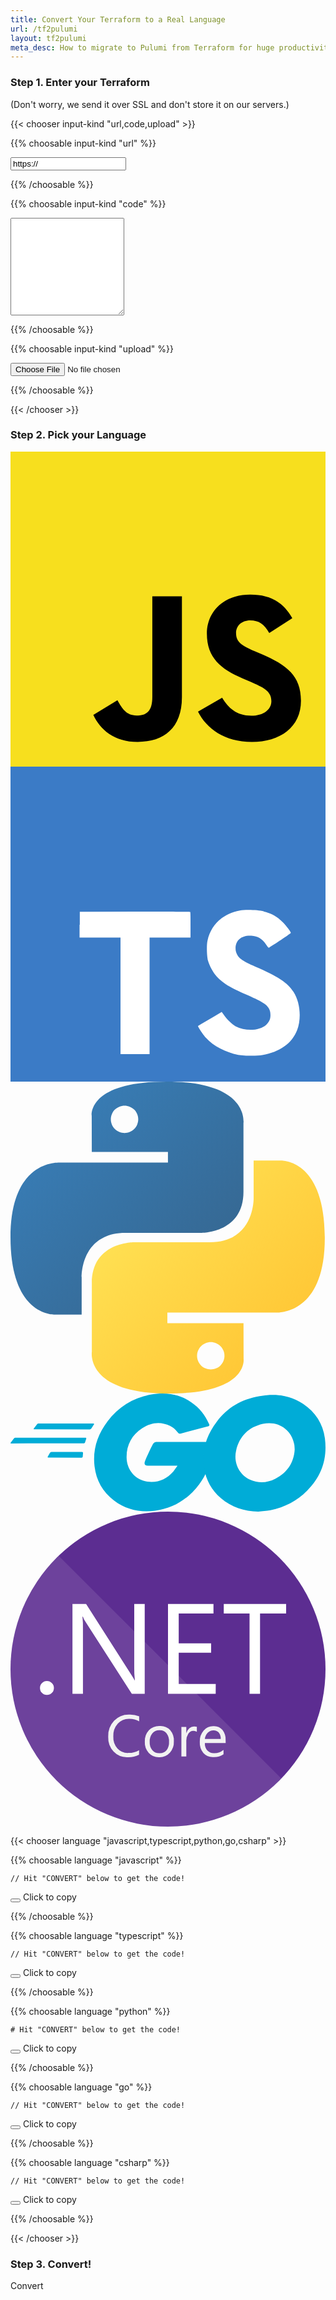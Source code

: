 ```yaml
---
title: Convert Your Terraform to a Real Language
url: /tf2pulumi
layout: tf2pulumi
meta_desc: How to migrate to Pulumi from Terraform for huge productivity gains, and a unified programming model for Devs and DevOps.
---
```


<!--
TODO:
    - Upload code.
    - Multi-file projects.
    - Download button.
    - Syntax highlighting.
    - Retry...the first time it's slow (plugin download).
    - C# doesn't seem to work.
-->

<h3 class="text-gray-700 text-center">Step 1. Enter your Terraform</h3>
<div class="text-gray-500 text-center m-1 -mb-2 text-xs">
    (Don't worry, we send it over SSL and don't store it on our servers.)
</div>

{{< chooser input-kind "url,code,upload" >}}

{{% choosable input-kind "url" %}}

<input id="terraform-url" type="text" class="px-6 py-4 text-gray-700 text-sm w-full" value="https://">
</input>

{{% /choosable %}}

{{% choosable input-kind "code" %}}

<textarea id="terraform-code" rows="10" class="w-full px-6 py-4 text-gray-700 text-sm font-mono">
</textarea>

{{% /choosable %}}

{{% choosable input-kind "upload" %}}

<input id="terraform-upload" type="file" class="px-6 py-4 text-gray-700 text-sm w-full" onclick="alert('Not Yet Implemented -- check back soon! :-)'); return false">
</input>

{{% /choosable %}}

{{< /chooser >}}

<h3 class="text-gray-700 text-center">Step 2. Pick your Language</h3>

<div class="text-center w-full">
    <div class="inline-flex items-center bg-gray-200 rounded-lg p-2 text-center">
        <span title="JavaScript">
            <svg class="h-8 ml-1 rounded" viewBox="0 0 100 100" fill="none" xmlns="http://www.w3.org/2000/svg">
                <path d="M0 0H100V100H0V0Z" fill="#F7DF1E"/>
                <path d="M26.2938 83.5672L33.9461 78.9359C35.4227 81.5535 36.7656 83.7684 39.9871 83.7684C43.075 83.7684 45.0223 82.5606 45.0223 77.8621V45.9098H54.4195V77.9949C54.4195 87.7281 48.7141 92.1586 40.3899 92.1586C32.8723 92.1586 28.5086 88.2652 26.2934 83.5664L26.2938 83.5672ZM59.5238 82.5602L67.1754 78.1301C69.1898 81.4195 71.8078 83.8359 76.4391 83.8359C80.3332 83.8359 82.816 81.8891 82.816 79.2039C82.816 75.982 80.2652 74.8406 75.9692 72.9617L73.6203 71.9539C66.8402 69.0684 62.343 65.4434 62.343 57.791C62.343 50.7426 67.7129 45.3723 76.1039 45.3723C82.0781 45.3723 86.3742 47.4535 89.4617 52.8906L82.1445 57.5899C80.5332 54.7035 78.7887 53.5625 76.1035 53.5625C73.3512 53.5625 71.6059 55.3078 71.6059 57.5899C71.6059 60.409 73.3512 61.5508 77.3785 63.2961L79.7277 64.3027C87.716 67.7266 92.2133 71.2168 92.2133 79.0699C92.2133 87.5285 85.568 92.1598 76.6402 92.1598C67.9141 92.1598 62.2754 87.9981 59.5234 82.5606" fill="black"/>
            </svg>
        </span>
        <span title="TypeScript">
            <svg class="mx-4 h-8 rounded" viewBox="0 0 100 100" fill="none" xmlns="http://www.w3.org/2000/svg">
                <path d="M0 50V0H100V100H0" fill="#3B7BC6"/>
                <path d="M21.925 50.175V54.25H34.925V91.25H44.15V54.25H57.15V50.25C57.15 48 57.15 46.175 57.05 46.125C57.05 46.05 49.125 46.025 39.5 46.025L22 46.1V50.2L21.925 50.175ZM80.35 46C82.9 46.6 84.85 47.75 86.6 49.575C87.525 50.575 88.9 52.325 89 52.775C89 52.925 84.675 55.85 82.05 57.475C81.95 57.55 81.55 57.125 81.15 56.475C79.85 54.625 78.525 53.825 76.45 53.675C73.45 53.475 71.45 55.05 71.45 57.675C71.45 58.475 71.6 58.925 71.9 59.575C72.575 60.95 73.825 61.775 77.7 63.475C84.85 66.55 87.95 68.575 89.825 71.475C91.95 74.725 92.425 79.825 91 83.65C89.4 87.825 85.5 90.65 79.925 91.575C78.175 91.875 74.175 91.825 72.3 91.5C68.3 90.75 64.475 88.75 62.125 86.175C61.2 85.175 59.425 82.5 59.525 82.325L60.475 81.725L64.225 79.55L67.05 77.9L67.7 78.775C68.525 80.075 70.375 81.825 71.45 82.425C74.7 84.1 79.05 83.875 81.2 81.925C82.125 81.075 82.525 80.175 82.525 78.925C82.525 77.775 82.35 77.25 81.775 76.375C80.975 75.275 79.375 74.375 74.875 72.375C69.7 70.175 67.5 68.775 65.45 66.625C64.275 65.325 63.2 63.3 62.7 61.625C62.325 60.175 62.2 56.625 62.55 55.2C63.625 50.2 67.4 46.7 72.8 45.7C74.55 45.35 78.675 45.5 80.4 45.95L80.35 46Z" fill="white"/>
            </svg>
        </span>
        <span title="Python">
            <svg class="mr-3 h-8" viewBox="0 0 101 100" fill="none" xmlns="http://www.w3.org/2000/svg">
                <path d="M50.0246 0C24.4415 0 26.0389 11.0665 26.0389 11.0665L26.0673 22.5318H50.4807V25.974H16.3706C16.3706 25.974 0 24.122 0 49.8705C0 75.6197 14.2887 74.7066 14.2887 74.7066H22.8161V62.7579C22.8161 62.7579 22.3564 48.505 36.8767 48.505H61.0905C61.0905 48.505 74.6945 48.7243 74.6945 35.3901V13.3428C74.6945 13.3428 76.7607 0 50.0246 0ZM36.563 7.71017C37.1399 7.70965 37.7112 7.82262 38.2443 8.0426C38.7774 8.26258 39.2618 8.58526 39.6697 8.99217C40.0777 9.39908 40.4012 9.88224 40.6217 10.414C40.8422 10.9458 40.9555 11.5157 40.955 12.0911C40.9555 12.6666 40.8422 13.2365 40.6217 13.7683C40.4012 14.3 40.0777 14.7832 39.6697 15.1901C39.2618 15.597 38.7774 15.9197 38.2443 16.1397C37.7112 16.3596 37.1399 16.4726 36.563 16.4721C35.9861 16.4726 35.4147 16.3596 34.8816 16.1397C34.3486 15.9197 33.8642 15.597 33.4562 15.1901C33.0483 14.7832 32.7248 14.3 32.5043 13.7683C32.2838 13.2365 32.1705 12.6666 32.171 12.0911C32.1705 11.5157 32.2838 10.9458 32.5043 10.414C32.7248 9.88224 33.0483 9.39908 33.4562 8.99217C33.8642 8.58526 34.3486 8.26258 34.8816 8.0426C35.4147 7.82262 35.9861 7.70965 36.563 7.71017Z" fill="url(#paint0_linear)"/>
                <path d="M50.7511 100C76.3341 100 74.7368 88.9335 74.7368 88.9335L74.7084 77.4686H50.2945V74.0264H84.4046C84.4046 74.0264 100.775 75.8784 100.775 50.1291C100.775 24.3802 86.4865 25.2934 86.4865 25.2934H77.9591V37.2417C77.9591 37.2417 78.4188 51.4946 63.8985 51.4946H39.6847C39.6847 51.4946 26.0807 51.2753 26.0807 64.6099V86.6576C26.0807 86.6576 24.0149 100 50.7507 100H50.7511ZM64.2126 92.2906C63.6357 92.2911 63.0644 92.1782 62.5313 91.9582C61.9982 91.7382 61.5138 91.4156 61.1059 91.0086C60.698 90.6017 60.3745 90.1186 60.1539 89.5868C59.9334 89.055 59.8202 88.4851 59.8207 87.9097C59.8201 87.3342 59.9333 86.7642 60.1538 86.2324C60.3743 85.7006 60.6978 85.2174 61.1058 84.8105C61.5137 84.4035 61.9981 84.0808 62.5312 83.8608C63.0643 83.6408 63.6357 83.5278 64.2126 83.5283C64.7895 83.5278 65.3609 83.6408 65.894 83.8607C66.4271 84.0807 66.9114 84.4034 67.3194 84.8103C67.7273 85.2172 68.0508 85.7004 68.2713 86.2321C68.4919 86.7639 68.6051 87.3338 68.6046 87.9093C68.6051 88.4847 68.4919 89.0547 68.2713 89.5864C68.0508 90.1182 67.7273 90.6013 67.3194 91.0082C66.9114 91.4152 66.4271 91.7378 65.894 91.9578C65.3609 92.1778 64.7895 92.2908 64.2126 92.2902V92.2906Z" fill="url(#paint1_linear)"/>
                <defs>
                    <linearGradient id="paint0_linear" x1="9.68446" y1="8.9944" x2="59.5016" y2="58.4384" gradientUnits="userSpaceOnUse">
                        <stop stop-color="#387EB8"/>
                        <stop offset="1" stop-color="#366994"/>
                    </linearGradient>
                    <linearGradient id="paint1_linear" x1="40.3383" y1="40.6641" x2="93.8424" y2="91.3702" gradientUnits="userSpaceOnUse">
                        <stop stop-color="#FFE052"/>
                        <stop offset="1" stop-color="#FFC331"/>
                    </linearGradient>
                </defs>
            </svg>
        </span>
        <span title="Go">
            <svg class="h-4 mr-3" viewBox="0 0 200 75" fill="none" xmlns="http://www.w3.org/2000/svg">
                <path d="M15.0928 22.7088C14.7022 22.7088 14.6061 22.5127 14.8006 22.2202L16.8451 19.5815C17.0404 19.2882 17.5264 19.0929 17.9154 19.0929H52.6786C53.0693 19.0929 53.1654 19.3862 52.9708 19.6795L51.3146 22.2202C51.1193 22.5135 50.6333 22.8068 50.3412 22.8068L15.0912 22.7088H15.0928ZM0.389698 31.7009C-0.000925616 31.7009 -0.0970191 31.5049 0.0975117 31.2124L2.14204 28.5736C2.33735 28.2803 2.82329 28.0851 3.21235 28.0851H47.6162C48.0068 28.0851 48.2005 28.3784 48.1029 28.6716L47.324 31.0163C47.2263 31.4084 46.8372 31.6029 46.4474 31.6029L0.389698 31.7009ZM23.9545 40.6931C23.5639 40.6931 23.4678 40.3998 23.6623 40.1065L25.0256 37.663C25.2209 37.3697 25.61 37.0764 25.999 37.0764H45.474C45.8646 37.0764 46.0583 37.3697 46.0583 37.7602L45.863 40.1049C45.863 40.497 45.4724 40.7887 45.1818 40.7887L23.9537 40.6907L23.9545 40.6931ZM125.032 20.9491L108.671 25.2495C107.21 25.6416 107.113 25.7381 105.846 24.2724C104.386 22.61 103.315 21.5278 101.27 20.5586C95.1356 17.5285 89.195 18.4084 83.645 22.025C77.0231 26.3254 73.6153 32.6788 73.7122 40.5958C73.8098 48.4141 79.1653 54.8663 86.8583 55.9421C93.4801 56.822 99.0301 54.4757 103.413 49.4915C104.289 48.4172 105.069 47.2433 106.042 45.8749H87.2489C85.2044 45.8749 84.7176 44.6045 85.3989 42.9421C86.6645 39.912 89.002 34.8298 90.3653 32.2883C90.6575 31.7017 91.3387 30.7246 92.7996 30.7246H128.245C128.05 33.3634 128.05 36.0021 127.66 38.6417C126.59 45.6789 123.961 52.1295 119.676 57.7991C112.665 67.0837 103.512 72.8513 91.9239 74.4158C82.3809 75.6861 73.52 73.8292 65.7286 67.9651C58.5146 62.49 54.4325 55.2568 53.3615 46.2654C52.0958 35.6116 55.2115 26.0337 61.6388 17.6273C68.5528 8.53716 77.7059 2.77033 88.9043 0.718139C98.0574 -0.944314 106.821 0.131575 114.709 5.5071C119.87 8.92767 123.57 13.6194 126.006 19.289C126.59 20.1688 126.201 20.6574 125.032 20.9514V20.9491Z" fill="#00ACD7"/>
                <path d="M157.262 75C148.401 74.804 140.318 72.2554 133.502 66.3976C127.757 61.4126 124.154 55.0584 122.986 47.5335C121.233 36.4883 124.252 26.7136 130.874 18.0155C137.983 8.63206 146.551 3.74508 158.139 1.69289C168.072 -0.0667977 177.421 0.91107 185.892 6.6779C193.585 11.9554 198.356 19.0914 199.622 28.4741C201.278 41.6694 197.48 52.4204 188.424 61.6086C181.997 68.1565 174.11 72.2624 165.053 74.1194C162.425 74.6079 159.796 74.7059 157.264 74.9992L157.262 75ZM180.438 35.5128C180.34 34.2425 180.34 33.2646 180.146 32.2875C178.392 22.6108 169.532 17.1372 160.281 19.2882C151.225 21.3404 145.382 27.1065 143.24 36.2954C141.487 43.9192 145.188 51.6418 152.199 54.7683C157.554 57.113 162.91 56.8205 168.071 54.1817C175.764 50.1824 179.951 43.9192 180.439 35.5128H180.438Z" fill="#00ACD7"/>
            </svg>
        </span>
        <span title=".NET Core">
            <svg class="h-8 mr-1 rounded" xmlns="http://www.w3.org/2000/svg" viewBox="0 0 64 64"><defs><style>.cls-1{fill:#5c2d91;}.cls-2,.cls-3{fill:#fff;}.cls-2{opacity:0.1;}.cls-4{fill:#f2f2f2;}</style></defs><title>logo_NETcore</title><circle class="cls-1" cx="32" cy="32" r="32"/><path class="cls-2" d="M9.82,9A32,32,0,1,0,55,54.18Z"/><path class="cls-3" d="M7.4,37.25a1.35,1.35,0,0,1-1-.42,1.38,1.38,0,0,1-.41-1,1.4,1.4,0,0,1,.41-1,1.34,1.34,0,0,1,1-.43,1.37,1.37,0,0,1,1,.43,1.39,1.39,0,0,1,.42,1,1.37,1.37,0,0,1-.42,1A1.38,1.38,0,0,1,7.4,37.25Z"/><path class="cls-3" d="M27.27,37H24.65L15.28,22.46a6,6,0,0,1-.58-1.14h-.08a18.72,18.72,0,0,1,.1,2.5V37H12.59V18.77h2.77l9.12,14.28q.57.89.74,1.22h.05a19.28,19.28,0,0,1-.13-2.68V18.77h2.13Z"/><path class="cls-3" d="M41.69,37H32V18.77h9.24V20.7H34.18v6.06h6.58v1.92H34.18V35h7.52Z"/><path class="cls-3" d="M56,20.7H50.7V37H48.57V20.7H43.33V18.77H56Z"/><path class="cls-4" d="M26.12,49.4a4.93,4.93,0,0,1-2.32.49,3.74,3.74,0,0,1-2.87-1.15,4.26,4.26,0,0,1-1.08-3,4.46,4.46,0,0,1,1.21-3.26,4.12,4.12,0,0,1,3.08-1.24,4.93,4.93,0,0,1,2,.35v1a4,4,0,0,0-2-.5,3.06,3.06,0,0,0-2.35,1,3.64,3.64,0,0,0-.9,2.58,3.47,3.47,0,0,0,.84,2.45,2.86,2.86,0,0,0,2.21.91,4.14,4.14,0,0,0,2.19-.56Z"/><path class="cls-4" d="M30.21,49.89A2.78,2.78,0,0,1,28.08,49a3.11,3.11,0,0,1-.79-2.23,3.24,3.24,0,0,1,.83-2.36,3,3,0,0,1,2.23-.85,2.69,2.69,0,0,1,2.09.83,3.28,3.28,0,0,1,.75,2.29,3.22,3.22,0,0,1-.81,2.3A2.84,2.84,0,0,1,30.21,49.89Zm.07-5.47a1.83,1.83,0,0,0-1.46.63,2.59,2.59,0,0,0-.54,1.74,2.45,2.45,0,0,0,.54,1.68,1.85,1.85,0,0,0,1.46.62,1.76,1.76,0,0,0,1.43-.6,2.62,2.62,0,0,0,.5-1.72,2.66,2.66,0,0,0-.5-1.73A1.75,1.75,0,0,0,30.28,44.42Z"/><path class="cls-4" d="M37.86,44.72a1.18,1.18,0,0,0-.73-.19,1.23,1.23,0,0,0-1,.58,2.68,2.68,0,0,0-.41,1.58v3.06h-1v-6h1V45h0a2.1,2.1,0,0,1,.63-1,1.43,1.43,0,0,1,.94-.35,1.57,1.57,0,0,1,.57.08Z"/><path class="cls-4" d="M43.72,47H39.49A2.24,2.24,0,0,0,40,48.54a1.86,1.86,0,0,0,1.42.54,3,3,0,0,0,1.86-.67v.9a3.48,3.48,0,0,1-2.09.57,2.54,2.54,0,0,1-2-.82,3.35,3.35,0,0,1-.73-2.3,3.28,3.28,0,0,1,.79-2.28,2.55,2.55,0,0,1,2-.88,2.26,2.26,0,0,1,1.82.76,3.18,3.18,0,0,1,.64,2.12Zm-1-.81a2,2,0,0,0-.4-1.29,1.37,1.37,0,0,0-1.1-.46,1.55,1.55,0,0,0-1.15.49,2.21,2.21,0,0,0-.59,1.27Z"/></svg>
        </span>
    </div>
</div>

{{< chooser language "javascript,typescript,python,go,csharp" >}}

{{% choosable language "javascript" %}}

<div class="highlight">
    <pre class="chroma"><code id="pulumi-code-javascript" class="language-javascript" data-lang="javascript">// Hit "CONVERT" below to get the code!</code></pre>
    <div class="copy-button-container">
        <pulumi-tooltip class="hydrated">
            <span class="tooltip-target" aria-labelledby="e5d01457-503c-4908-a0eb-a9ef5250579d">
                <button class="copy-button"><i class="far fa-copy copy text-xl"></i></button>
            </span>
            <span class="tooltip-content" role="tooltip" id="e5d01457-503c-4908-a0eb-a9ef5250579d">
                <span slot="content">Click to copy</span>
            </span>
        </pulumi-tooltip>
    </div>
</div>


{{% /choosable %}}

{{% choosable language "typescript" %}}

<div class="highlight">
    <pre class="chroma"><code id="pulumi-code-typescript" class="language-typescript" data-lang="typescript">// Hit "CONVERT" below to get the code!</code></pre>
    <div class="copy-button-container">
        <pulumi-tooltip class="hydrated">
            <span class="tooltip-target" aria-labelledby="e5d01457-503c-4908-a0eb-a9ef5250579d">
                <button class="copy-button"><i class="far fa-copy copy text-xl"></i></button>
            </span>
            <span class="tooltip-content" role="tooltip" id="e5d01457-503c-4908-a0eb-a9ef5250579d">
                <span slot="content">Click to copy</span>
            </span>
        </pulumi-tooltip>
    </div>
</div>

{{% /choosable %}}

{{% choosable language "python" %}}

<div class="highlight">
    <pre class="chroma"><code id="pulumi-code-python" class="language-python" data-lang="python"># Hit "CONVERT" below to get the code!</code></pre>
    <div class="copy-button-container">
        <pulumi-tooltip class="hydrated">
            <span class="tooltip-target" aria-labelledby="e5d01457-503c-4908-a0eb-a9ef5250579d">
                <button class="copy-button"><i class="far fa-copy copy text-xl"></i></button>
            </span>
            <span class="tooltip-content" role="tooltip" id="e5d01457-503c-4908-a0eb-a9ef5250579d">
                <span slot="content">Click to copy</span>
            </span>
        </pulumi-tooltip>
    </div>
</div>

{{% /choosable %}}

{{% choosable language "go" %}}

<div class="highlight">
    <pre class="chroma"><code id="pulumi-code-go" class="language-go" data-lang="go">// Hit "CONVERT" below to get the code!</code></pre>
    <div class="copy-button-container">
        <pulumi-tooltip class="hydrated">
            <span class="tooltip-target" aria-labelledby="e5d01457-503c-4908-a0eb-a9ef5250579d">
                <button class="copy-button"><i class="far fa-copy copy text-xl"></i></button>
            </span>
            <span class="tooltip-content" role="tooltip" id="e5d01457-503c-4908-a0eb-a9ef5250579d">
                <span slot="content">Click to copy</span>
            </span>
        </pulumi-tooltip>
    </div>
</div>

{{% /choosable %}}

{{% choosable language "csharp" %}}

<div class="highlight">
    <pre class="chroma"><code id="pulumi-code-csharp" class="language-csharp" data-lang="csharp">// Hit "CONVERT" below to get the code!</code></pre>
    <div class="copy-button-container">
        <pulumi-tooltip class="hydrated">
            <span class="tooltip-target" aria-labelledby="e5d01457-503c-4908-a0eb-a9ef5250579d">
                <button class="copy-button"><i class="far fa-copy copy text-xl"></i></button>
            </span>
            <span class="tooltip-content" role="tooltip" id="e5d01457-503c-4908-a0eb-a9ef5250579d">
                <span slot="content">Click to copy</span>
            </span>
        </pulumi-tooltip>
    </div>
</div>

{{% /choosable %}}

{{< /chooser >}}

<div id="pulumi-errors" class="text-center text-sm font-bold font-mono" style="color:#ff0000"></div>
<div id="pulumi-warnings" class="text-center text-sm font-bold font-mono" style="color:#ff9900"></div>

<h3 class="text-gray-700 text-center">Step 3. Convert!</h3>

<script>
// Extracts a query string variable from the browser's location.
function getQueryVariable(variable) {
    var query = window.location.search.substring(1);
    var vars = query.split("&");

    for (var i = 0; i < vars.length; i++) {
        var pair = vars[i].split("=");

        if (pair[0] === variable) {
            return decodeURIComponent(pair[1].replace(/\+/g, "%20"));
        }
    }
}

// Now set up our event handler for conversion.
function convertCode() {
    // Get the currently chosen language.
    // TODO: I suspect there's a better way to do this!
    let language = "";
    $("pulumi-chooser > ul > li.active > a").each(function (i, e) {
        language = e.innerText.toLowerCase();
    });
    let languageTextbox = language;
    if (language === "c#") {
        language = "csharp";
        languageTextbox = "csharp";
    } else if (language === "javascript") {
        language = "typescript";
        languageTextbox = "javascript";
    }
    console.log(language);

    // Clear the current fields.
    $("#pulumi-errors").text("");
    $("#pulumi-warnings").text("");
    $("#pulumi-code-" + languageTextbox).text("...");

    // Now read the various possible code sources.
    let tfCode = $("#terraform-code").val();
    let tfUrl = $("#terraform-url").val();
    if (tfUrl === "https://") {
        tfUrl = "";
    }
    // let tfUpload = document.getElementById("terraform-upload").value;

    // Post to the endpoint and then, afterwards, add the result to the textbox.
    const payload = JSON.stringify({
        code: tfCode,
        url: tfUrl,
        language: language,
    });
    $(document.body).css({"cursor": "wait"});
    $("#convert-button").css({"cursor": "wait"});
    $.post({
        url: "https://7r4m6oz4s5.execute-api.us-west-2.amazonaws.com/stage/convert",
        data: payload,
        dataType: "json",
    }).done(function(data) {
        $("#pulumi-code-" + languageTextbox).text(data.code);
        if (data.diagnostics) {
            $("#pulumi-warnings").text(data.diagnostics);
        }
    }).fail(function(err) {
        let errorText = "An unspecified error occurred";
        if (err) {
            if (err.responseText) {
                errorText = err.responseText;
                try {
                    let errdata = JSON.parse(err.responseText);
                    if (errdata.error) {
                        errorText = errdata.error;
                    }
                } catch {
                    // ignore.
                }
            }
            errorText += " [" + err.statusText + " " + err.status + "]";
        }
        $("#pulumi-errors").text(errorText);
    }).always(function() {
        $(document.body).css({"cursor": "default"});
        $("#convert-button").css({"cursor": "pointer"});
    });
}

window.onload = function() {
    // If there are querystring parameters populate the fields.
    let tfUrl = getQueryVariable("url");
    if (tfUrl) {
        $("#terraform-url").val(tfUrl);
        selectInputKind("url");
    }

    // Adjust some of the UI elements.
    $("#terraform-url").click(function() {
        $(this).select();
    });

    // If you hit enter in the URL bar, submit.
    $("#terraform-url").keypress(function (e) {
        if (e.which == 13) {
            convertCode();
            return false;
        }
    });
}
</script>

<div class="text-center pt-8">
    <a id="convert-button" class="btn btn-lg mr-4" onclick="convertCode()">Convert</a>
</div>
